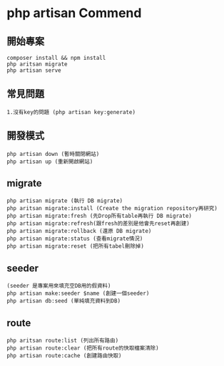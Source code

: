 #  php artisan Commend

## 開始專案
    composer install && npm install
    php aritsan migrate
    php artisan serve
## 常見問題
    1.沒有key的問題 (php artisan key:generate)
## 開發模式
    php artisan down (暫時關閉網站)
    php artisan up (重新開啟網站)
## migrate
    php artisan migrate (執行 DB migrate)
    php aritsan migrate:install (Create the migration repository再研究)
    php artisan migrate:fresh (先Drop所有table再執行 DB migrate)
    php artisan migrate:refresh(跟fresh的差別是他會先reset再創建)
    php artisan migrate:rollback (還原 DB migrate)
    php artisan migrate:status (查看migrate情況)
    php artisan migrate:reset (把所有tabel刪除掉)
## seeder
    (seeder 是專案用來填充空DB用的假資料)
    php artisan make:seeder $name (創建一個seeder)
    php artisan db:seed (單純填充資料到DB)
## route
    php aritsan route:list (列出所有路由)
    php artisan route:clear (把所有route的快取檔案清除)
    php artisan route:cache (創建路由快取)